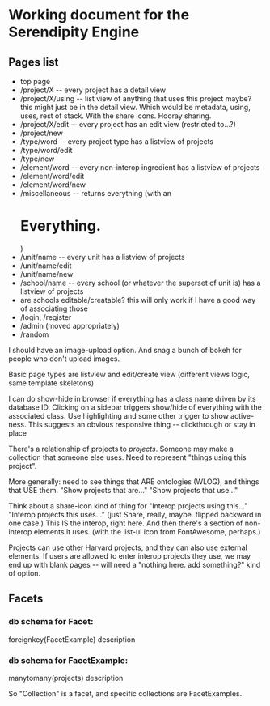 # Working document for the Serendipity Engine

## Pages list
* top page
* /project/X -- every project has a detail view
* /project/X/using -- list view of anything that uses this project
    maybe? this might just be in the detail view. Which would be metadata,
    using, uses, rest of stack.  With the share icons. Hooray sharing.
* /project/X/edit -- every project has an edit view (restricted to...?)
* /project/new
* /type/word -- every project type has a listview of projects
* /type/word/edit
* /type/new
* /element/word -- every non-interop ingredient has a listview of projects
* /element/word/edit
* /element/word/new
* /miscellaneous -- returns everything (with an <h1>Everything.</h1>)
* /unit/name -- every unit has a listview of projects
* /unit/name/edit
* /unit/name/new
* /school/name -- every school (or whatever the superset of unit is) has a listview of projects
* are schools editable/creatable?
    this will only work if I have a good way of associating those
* /login, /register
* /admin (moved appropriately)
* /random

I should have an image-upload option. And snag a bunch of bokeh for people who don't 
upload images.

Basic page types are listview and edit/create view (different views logic,
same template skeletons)

I can do show-hide in browser if everything has a class name driven by its database
ID. Clicking on a sidebar triggers show/hide of everything with the associated class.
Use highlighting and some other trigger to show active-ness.
This suggests an obvious responsive thing -- clickthrough or stay in place

There's a relationship of projects to *projects*. Someone may make a collection that
someone else uses.  Need to represent "things using this project".

More generally: need to see things that ARE ontologies (WLOG), and things that USE 
them.
"Show projects that are..."
"Show projects that use..."

Think about a share-icon kind of thing for "Interop projects using this..." 
"Interop projects this uses..." (just Share, really, maybe. flipped backward 
in one case.)
This IS the interop, right here.
And then there's a section of non-interop elements it uses. (with the list-ul icon
from FontAwesome, perhaps.)

Projects can use other Harvard projects, and they can also use external elements.
If users are allowed to enter interop projects they use, we may end up with
blank pages -- will need a "nothing here. add something?" kind of option.

## Facets

### db schema for Facet:
foreignkey(FacetExample)
description

### db schema for FacetExample:
manytomany(projects)
description

So "Collection" is a facet, and specific collections are FacetExamples.
